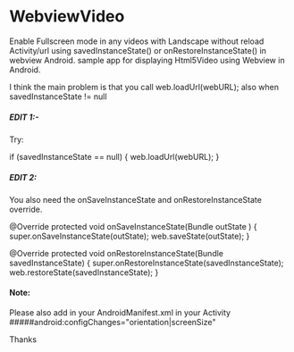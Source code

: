 # WebviewVideo
Enable Fullscreen mode in any videos with Landscape without reload Activity/url using savedInstanceState() or onRestoreInstanceState() in webview Android.
sample app for displaying Html5Video using Webview in Android.

I think the main problem is that you call web.loadUrl(webURL); also when savedInstanceState != null

##### EDIT 1:-

Try:

if (savedInstanceState == null)
{
  web.loadUrl(webURL);
}

##### EDIT 2: 
You also need the onSaveInstanceState and onRestoreInstanceState override.

@Override
protected void onSaveInstanceState(Bundle outState )
{
super.onSaveInstanceState(outState);
web.saveState(outState);
}

@Override
protected void onRestoreInstanceState(Bundle savedInstanceState)
{
super.onRestoreInstanceState(savedInstanceState);
web.restoreState(savedInstanceState);
}


#### Note: 
Please also add in your AndroidManifest.xml in your Activity 
#####android:configChanges="orientation|screenSize" 

Thanks
